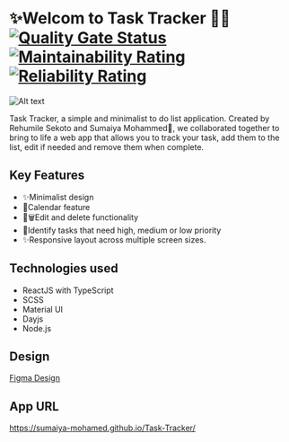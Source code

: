 
# ✨Welcom to Task Tracker 📄📄 [![Quality Gate Status](https://sonarcloud.io/api/project_badges/measure?project=Sumaiya-Mohamed_Task-Tracker&metric=alert_status)](https://sonarcloud.io/summary/new_code?id=Sumaiya-Mohamed_Task-Tracker)  [![Maintainability Rating](https://sonarcloud.io/api/project_badges/measure?project=Sumaiya-Mohamed_Task-Tracker&metric=sqale_rating)](https://sonarcloud.io/summary/new_code?id=Sumaiya-Mohamed_Task-Tracker)  [![Reliability Rating](https://sonarcloud.io/api/project_badges/measure?project=Sumaiya-Mohamed_Task-Tracker&metric=reliability_rating)](https://sonarcloud.io/summary/new_code?id=Sumaiya-Mohamed_Task-Tracker)
![Alt text](./public/tasktracker.png "Task Tracker Visuals")

Task Tracker, a simple and minimalist to do list application.
Created by Rehumile Sekoto and Sumaiya Mohammed👥, we collaborated together to bring to life a web app that allows you to track your task, add them to the list, edit if needed and remove them when complete.

## Key Features
 - ✨Minimalist design
 - 📅Calendar feature
 - 📝🗑️Edit and delete functionality
 - 🚩Identify tasks that need high, medium or low priority
 - ✨Responsive layout across multiple screen sizes.


## Technologies used
 - ReactJS with TypeScript
 - SCSS
 - Material UI
 - Dayjs
 - Node.js

  
## Design
[Figma Design](https://www.figma.com/file/SgpubXxVHJtfaLcnCZvRS2/Task-Tracker?type=design&node-id=0%3A1&mode=design&t=Ely1ijIgbE2TFaY1-1) 

## App URL
https://sumaiya-mohamed.github.io/Task-Tracker/
